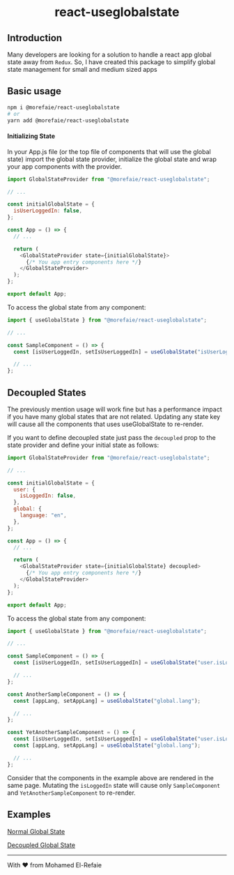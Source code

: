 <h1 align="center">react-useglobalstate</h1>

## Introduction

Many developers are looking for a solution to handle a react app global state away from `Redux`. So, I have created this package to simplify global state management for small and medium sized apps

## Basic usage

```sh
npm i @morefaie/react-useglobalstate
# or
yarn add @morefaie/react-useglobalstate
```

#### Initializing State

In your App.js file (or the top file of components that will use the global state) import the global state provider, initialize the global state and wrap your app components with the provider.

```js
import GlobalStateProvider from "@morefaie/react-useglobalstate";

// ...

const initialGlobalState = {
  isUserLoggedIn: false,
};

const App = () => {
  // ...

  return (
    <GlobalStateProvider state={initialGlobalState}>
      {/* You app entry components here */}
    </GlobalStateProvider>
  );
};

export default App;
```

To access the global state from any component:

```js
import { useGlobalState } from "@morefaie/react-useglobalstate";

// ...

const SampleComponent = () => {
  const [isUserLoggedIn, setIsUserLoggedIn] = useGlobalState("isUserLoggedIn");

  // ...
};
```

## Decoupled States

The previously mention usage will work fine but has a performance impact if you have many global states that are not related. Updating any state key will cause all the components that uses useGlobalState to re-render.

If you want to define decoupled state just pass the `decoupled` prop to the state provider and define your initial state as follows:

```js
import GlobalStateProvider from "@morefaie/react-useglobalstate";

// ...

const initialGlobalState = {
  user: {
    isLoggedIn: false,
  },
  global: {
    language: "en",
  },
};

const App = () => {
  // ...

  return (
    <GlobalStateProvider state={initialGlobalState} decoupled>
      {/* You app entry components here */}
    </GlobalStateProvider>
  );
};

export default App;
```

To access the global state from any component:

```js
import { useGlobalState } from "@morefaie/react-useglobalstate";

// ...

const SampleComponent = () => {
  const [isUserLoggedIn, setIsUserLoggedIn] = useGlobalState("user.isLoggedIn");

  // ...
};

const AnotherSampleComponent = () => {
  const [appLang, setAppLang] = useGlobalState("global.lang");

  // ...
};

const YetAnotherSampleComponent = () => {
  const [isUserLoggedIn, setIsUserLoggedIn] = useGlobalState("user.isLoggedIn");
  const [appLang, setAppLang] = useGlobalState("global.lang");

  // ...
};
```

Consider that the components in the example above are rendered in the same page. Mutating the `isLoggedIn` state will cause only `SampleComponent` and `YetAnotherSampleComponent` to re-render.

## Examples

[Normal Global State](https://codesandbox.io/s/useglobalstate-basic-usage-xnmo3)

[Decoupled Global State](https://codesandbox.io/s/useglobalstate-decoupled-ps2u4)

---

With ❤️ from Mohamed El-Refaie
